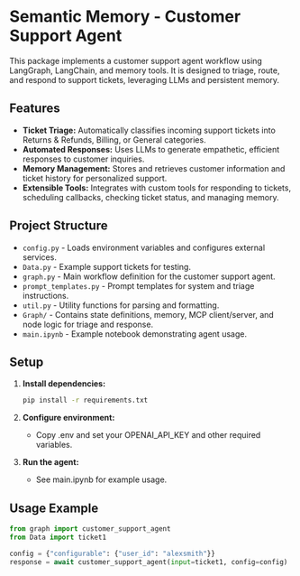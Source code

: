# Semantic Memory - Customer Support Agent

This package implements a customer support agent workflow using LangGraph, LangChain, and memory tools. It is designed to triage, route, and respond to support tickets, leveraging LLMs and persistent memory.

## Features

- **Ticket Triage:** Automatically classifies incoming support tickets into Returns & Refunds, Billing, or General categories.
- **Automated Responses:** Uses LLMs to generate empathetic, efficient responses to customer inquiries.
- **Memory Management:** Stores and retrieves customer information and ticket history for personalized support.
- **Extensible Tools:** Integrates with custom tools for responding to tickets, scheduling callbacks, checking ticket status, and managing memory.

## Project Structure

- `config.py` - Loads environment variables and configures external services.
- `Data.py` - Example support tickets for testing.
- `graph.py` - Main workflow definition for the customer support agent.
- `prompt_templates.py` - Prompt templates for system and triage instructions.
- `util.py` - Utility functions for parsing and formatting.
- `Graph/` - Contains state definitions, memory, MCP client/server, and node logic for triage and response.
- `main.ipynb` - Example notebook demonstrating agent usage.

## Setup

1. **Install dependencies:**

   ```bash
   pip install -r requirements.txt

2.  **Configure environment:**

    - Copy .env and set your OPENAI_API_KEY and other required variables.

3.  **Run the agent:**

    - See main.ipynb for example usage.


## Usage Example

```python
from graph import customer_support_agent
from Data import ticket1

config = {"configurable": {"user_id": "alexsmith"}}
response = await customer_support_agent(input=ticket1, config=config)
